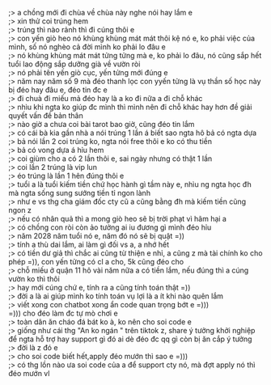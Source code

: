 ;> a chồng mới đi chùa về chùa này nghe nói hay lắm e<br>
;> xin thử coi trúng hem<br>
;> trúng thì nào rảnh thì đi cúng thôi e<br>
;> con yến giò heo nó khùng khùng mát mát thôi kệ nó e, ko phải việc của mình, số nó nghèo cả đời mình ko phải lo đâu e<br>
;> nó khùng khùng mát mát tửng tửng mà e, ko phải lo đâu,  nó cũng sắp hết tuổi lao động sắp dưỡng già về vườn ròi<br>
;> nó phải tên yến giò cục, yến tửng mới đúng e<br>
;> năm nay năm số 9 mà đéo thanh lọc con yyến tửng là vụ thần số học này bị đéo hay đâu e, đéo tin đc e<br>
;> đi chuà đi miếu mả đéo hay là a ko đi nữa a đi chỗ khác<br>
;> nhìu khi ngta ko giúp đc mình thì mình nên đi chỗ khác hay hơn đề giải quyết vấn đề bản thân<br>
;> nào giờ a chưa coi bài tarot bao giờ, cũng đéo tin lắm<br>
;> có cái bà kia gần nhà a nói trúng 1 lần á biết sao ngta hô bả có ngta dựa<br>
;> bả nói lần 2 coi trúng ko, ngta nói free thôi e ko có thu tiền<br>
;> bả có vong dựa á hỉu hem<br>
;> coi giùm cho a có 2 lần thôi e, sai ngày nhưng có thật 1 lần<br>
;> coi lần 2 trúng là vip lun<br>
;> éo trúng là lần 1 hên đúng thôi e<br>
;> tuổi a là tuổi kiếm tiền chứ học hành gì tầm này e, nhìu ng ngta học đh mà ngta sống sung sướng tiền tỉ ngon lành<br>
;> như e vs thg cha giám đốc cty cũ a cũng bằng đh mà kiếm tiền cũng ngon z<br>
;> nếu có nhân quả thì a mong giò heo sẽ bị trời phạt vì hãm hại a<br>
;> có chồng con ròi còn ảo tưởng ai iu đương gì mình đéo hỉu<br>
;> năm 2028 năm tuổi nó e, năm đó nó sẽ bị quật =))<br>
;> tính a thù dai lắm, ai làm gì đối vs a, a nhớ hết<br>
;> có tiền dư giả thì chắc ai cũng từ thiện e nhỉ, a cũng z mà tài chính ko cho phép =)), con yến tửng có cl a cho, 5k cũng đéo cho<br>
;> chỗ miếu ở quận 11 hô vài năm nữa a có tiền lắm, nếu đúng thì a cúng vườn ko thì thôi<br>
;> hay mới cúng chứ e, tính ra a cũng tính toán thật =))<br>
;> đời a là ai giúp mình ko tính toán vụ lợi là a ít khi nào quên lắm<br>
;> viết xong con chatbot xong ẩn code quan trọng bớt e =)))<br>
=))) cho đéo làm đc tự mò chơi e<br>
;> toàn dân ăn cháo đá bát ko à, ko nên cho soi code e<br>
;> giống như cái thg "An ko ngán " trên tiktok z, share ý tưởng khởi nghiệp để ngta hỗ trợ hay support gì đó ai dè đéo đc qq gì còn bị ăn cắp ý tưởng<br>
;> đời là z đó e<br>
;> cho soi code biết hết,apply đéo mướn thì sao e =)))<br>
;> có thg lồn nào ưa soi code của a để support cty nó, mà đợt apply nó thì đéo mướn vl
